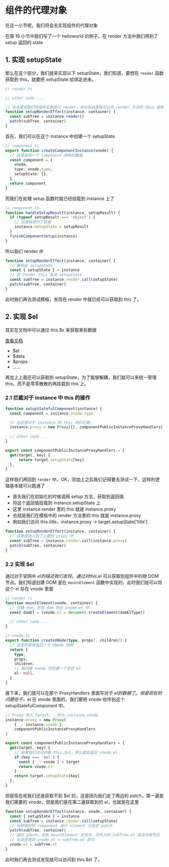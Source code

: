 # 组件的代理对象

在这一小节呢，我们将会去实现组件的代理对象

在第 16 小节中我们写了一个 helloworld 的例子，在 render 方法中我们用到了 setup 返回的 state

## 1. 实现 setupState

那么在这个部分，我们就来实现以下 setupState，我们知道，要想在 `render` 函数获取到 this，就要把 setupState 给绑定进来。

```ts
// render.ts

// other code ...

// 在这里呢我们将组件实例进行 render，所以在这里就可以将 render 方法的 this 给绑定未 setupState
function setupRenderEffect(instance, container) {
  const subTree = instance.render()
  patch(subTree, container)
}
```

首先，我们可以在这个 instance 中创建一个 setupState

```ts
// component.ts
export function createComponentInstance(vnode) {
  // 这里返回一个 component 结构的数据
  const component = {
    vnode,
    type: vnode.type,
    setupState: {},
  }
  return component
}
```

而我们在处理 setup 函数时就已经挂载到 instance 上了

```ts
// component.ts
function handleSetupResult(instance, setupResult) {
  if (typeof setupResult === 'object') {
    // 这里就进行了挂载
    instance.setupState = setupResult
  }
  finishComponentSetup(instance)
}
```

所以我们 render 中

```ts
function setupRenderEffect(instance, container) {
  // 解构出 setupState
  const { setupState } = instance
  // 将 render.this 变成 setupState
  const subTree = instance.render.call(setupState)
  patch(subTree, container)
}
```

此时我们再去测试模板，发现在 render 中就已经可以获取到 this 了。

## 2. 实现 $el

其实在文档中可以通过 this.$x 来获取某些数据

[查看文档](https://vuejs.org/api/options-state.html)

- $el
- $data
- $props
- ......

再加上上面还可以获取到 setupState，为了能够解耦，我们就可以来统一管理 this，而不是零零散散的再挂载到 this 上。

### 2.1 拦截对于 instance 中 this 的操作

```ts
function setupStatefulComponent(instance) {
  const component = instance.vnode.type

  // 在这里对于 instance 的 this 进行拦截
  instance.proxy = new Proxy({}, componentPublicInstanceProxyHandlers)
  
  // other code ...
}
```

```ts
export const componentPublicInstanceProxyHandlers = {
  get(target, key) {
      return target.setupState[key]
  },
}
```

这样我们再回到 `render` 中，OK，添加上之后我们记得要去测试一下，这样的逻辑基本就可以跑通了

- 首先我们在初始化的时候调用 setup 方法，获取到返回值
- 将这个返回值挂载到 instance.setupState 上
- 这里 instance.render 里的 this 就是 instance.proxy
- 也就是我们在模板中的 render 方法里的 this 就是 instance.proxy
- 例如我们访问 this.title，instance.proxy -> target.setupState['title']

```ts
function setupRenderEffect(instance, container) {
  // 这里就进入到了上面的 proxy 中
  const subTree = instance.render.call(instance.proxy)
  patch(subTree, container)
}
```

### 2.2 实现 $el

通过对于官网中 $el 的描述我们发现，通过对 this.$el 可以获取到组件中的根 DOM 节点。我们知道创建 DOM 是在 `mountElement` 函数中实现的，此时我们就可以将这个 el 存在 vnode 里面

```ts
// render.ts
function mountElement(vnode, container) {
  // 创建 dom，并将 dom 存在 vnode.el 中
  const domEl = (vnode.el = document.createElement(domElType))
  
  // other code ...
}
```

```ts
// vnode.ts
export function createVNode(type, props?, children?) {
  // 这里先直接返回一个 VNode 结构
  return {
    type,
    props,
    children,
    // 再创建 vnode 时创建一个空的 el
    el: null,
  }
}
```

接下来，我们就可以在那个 ProxyHandlers 里面写对于 $el 的数据了。但是现在的问题在于，$el 在 vnode 里面的，我们要把 vnode 给传到这个 setupStatefulComponent 中。

```ts
// Proxy 传入 target，_ 作为 instance.vnode
instance.proxy = new Proxy(
    { _: instance.vnode },
    componentPublicInstanceProxyHandlers
)
```

```ts
export const componentPublicInstanceProxyHandlers = {
  get(target, key) {
    // 如果我们访问的是 this.$el，那么就会返回 vnode.el
    if (key === '$el') {
      const { _: vnode } = target
      return vnode.el
    }
    return target.setupState[key]
  },
}
```

但是现在呢我们还是获取不到 $el 的，这是因为我们走了两边的 patch，第一遍是我们需要的 vnode，但是我们是在第二遍获取到的 el，也就是在这里

```ts
function setupRenderEffect(instance, vnode, container) {
  const { setupState } = instance
  const subTree = instance.render.call(setupState)
  // 将转换好的 component 进行 element 分支的 patch
  patch(subTree, container)
  // 通过 patch，走到 mountElement 方法中，将传入的 subTree.el 变成为根节点
  // 在这里再将 vnode.el = subTree.el 即可
  vnode.el = subTree.el
}
```

此时我们再去测试发现就可以访问到 this.$el 了。